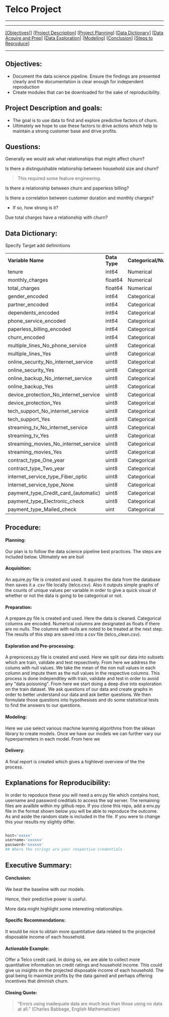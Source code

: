 # Telco Project
----

***
[[Objectives]](#objectives)]
[[Project Description](#project_description)]
[[Project Planning](#planning)]
[[Data Dictionary](#dictionary)]
[[Data Acquire and Prep](#wrangle)]
[[Data Exploration](#explore)]
[[Modeling](#model)]
[[Conclusion](#conclusion)]
[[Steps to Reproduce](#reproduce)]

---





## <a name="objectives"></a> Objectives:
- Document the data science pipeline. Ensure the findings are presented clearly and the documentation is clear enough for independent reproduction
- Create modules that can be downloaded for the sake of reproducibility.






## <a name="project_description"></a> Project Description and goals:

- The goal is to use data to find and explore predictive factors of churn.
- Ultimately we hope to use these factors to drive actions which help to maintain a strong customer base and drive  profits.


## Questions:

Generally we would ask what relationships that might affect churn?

Is there a distinguishable relationship between household size and churn?

>This required some feature engineering.

Is there a relationship between churn and paperless billing?

Is there a correlation between customer duration and monthly charges?

- If so, how strong is it?

Due total charges have a relationship with churn?












## <a name="dictionary"></a> Data Dictionary:
Specify Target add definintions



<table>
  <tr>
   <td><strong>Variable Name</strong>
   </td>
   <td><strong>Data Type</strong>
   </td>
   <td><strong>Categorical/Numerical</strong>
   </td>
  </tr>
  <tr>
   <td>tenure
   </td>
   <td>int64
   </td>
   <td>Numerical
   </td>
  </tr>
  <tr>
   <td>monthly_charges
   </td>
   <td>float64
   </td>
   <td>Numerical
   </td>
  </tr>
  <tr>
   <td>total_charges
   </td>
   <td>float64
   </td>
   <td>Numerical
   </td>
  </tr>
  <tr>
   <td>gender_encoded
   </td>
   <td>int64
   </td>
   <td>Categorical
   </td>
  </tr>
  <tr>
   <td>partner_encoded
   </td>
   <td>int64
   </td>
   <td>Categorical
   </td>
  </tr>
  <tr>
   <td>dependents_encoded
   </td>
   <td>int64
   </td>
   <td>Categorical
   </td>
  </tr>
  <tr>
   <td>phone_service_encoded
   </td>
   <td>int64
   </td>
   <td>Categorical
   </td>
  </tr>
  <tr>
   <td>paperless_billing_encoded
   </td>
   <td>int64
   </td>
   <td>Categorical
   </td>
  </tr>
  <tr>
   <td>churn_encoded
   </td>
   <td>int64
   </td>
   <td>Categorical
   </td>
  </tr>
  <tr>
   <td>multiple_lines_No_phone_service
   </td>
   <td>uint8
   </td>
   <td>Categorical
   </td>
  </tr>
  <tr>
   <td>multiple_lines_Yes
   </td>
   <td>uint8
   </td>
   <td>Categorical
   </td>
  </tr>
  <tr>
   <td>online_security_No_internet_service
   </td>
   <td>uint8
   </td>
   <td>Categorical
   </td>
  </tr>
  <tr>
   <td>online_security_Yes
   </td>
   <td>uint8
   </td>
   <td>Categorical
   </td>
  </tr>
  <tr>
   <td>online_backup_No_internet_service
   </td>
   <td>uint8
   </td>
   <td>Categorical
   </td>
  </tr>
  <tr>
   <td>online_backup_Yes
   </td>
   <td>uint8
   </td>
   <td>Categorical
   </td>
  </tr>
  <tr>
   <td>device_protection_No_internet_service
   </td>
   <td>uint8
   </td>
   <td>Categorical
   </td>
  </tr>
  <tr>
   <td>device_protection_Yes
   </td>
   <td>uint8
   </td>
   <td>Categorical
   </td>
  </tr>
  <tr>
   <td>tech_support_No_internet_service
   </td>
   <td>uint8
   </td>
   <td>Categorical
   </td>
  </tr>
  <tr>
   <td>tech_support_Yes
   </td>
   <td>uint8
   </td>
   <td>Categorical
   </td>
  </tr>
  <tr>
   <td>streaming_tv_No_internet_service
   </td>
   <td>uint8
   </td>
   <td>Categorical
   </td>
  </tr>
  <tr>
   <td>streaming_tv_Yes
   </td>
   <td>uint8
   </td>
   <td>Categorical
   </td>
  </tr>
  <tr>
   <td>streaming_movies_No_internet_service
   </td>
   <td>uint8
   </td>
   <td>Categorical
   </td>
  </tr>
  <tr>
   <td>streaming_movies_Yes
   </td>
   <td>uint8
   </td>
   <td>Categorical
   </td>
  </tr>
  <tr>
   <td>contract_type_One_year
   </td>
   <td>uint8
   </td>
   <td>Categorical
   </td>
  </tr>
  <tr>
   <td>contract_type_Two_year
   </td>
   <td>uint8
   </td>
   <td>Categorical
   </td>
  </tr>
  <tr>
   <td>internet_service_type_Fiber_optic
   </td>
   <td>uint8
   </td>
   <td>Categorical
   </td>
  </tr>
  <tr>
   <td>internet_service_type_None
   </td>
   <td>uint8
   </td>
   <td>Categorical
   </td>
  </tr>
  <tr>
   <td>payment_type_Credit_card_(automatic)
   </td>
   <td>uint8
   </td>
   <td>Categorical
   </td>
  </tr>
  <tr>
   <td>payment_type_Electronic_check
   </td>
   <td>uint8
   </td>
   <td>Categorical
   </td>
  </tr>
  <tr>
   <td>payment_type_Mailed_check
   </td>
   <td>uint
   </td>
   <td>Categorical
   </td>
  </tr>
</table>












## Procedure:




#### <a name="planning"></a>  Planning:
Our plan is to follow the data science pipeline best practices. The steps are included below. Ultimately we are buil

#### <a name="wrangle"></a>Acquisition:
An aquire.py file is created and used. It aquires the data from the database then saves it a .csv file locally (telco.csv). Also it outputs simple graphs of the counts of unique values per variable in order to give a quick visual of whether or not the data is going to be categorical or not.

#### <a name="wrangle"></a>Preparation:
A prepare.py file is created and used. Here the data is cleaned. Categorical columns are encoded. Numerical columns are designated as floats if there are no nulls. The columns with nulls are noted to be treated at the next step. The results of this step are saved into a csv file (telco_clean.csv). 

#### <a name="explore"></a>Exploration and Pre-processing:
A preprocess.py file is created and used. Here we split our data into subsets which are train, validate and test repsectively. From here we address the colums with null values. We take the mean of the non null values in each column and impute them as the null values in the respective columns. This process is done independtley with train, validate and test in order to avoid any "data poisoning".
From here we start doing a deep dive into exploration on the train dataset. We ask questions of our data and create graphs in order to better understand our data and ask better questions. We then formulate those questions into hypothesises and do some statisitical tests to find the answers to our questions. 

#### <a name="model"></a> Modeling:
Here we use select various machine learning algorithms from the sklean library to create models. Once we have our models we can further vary our hyperparmeters in each model. From here we 

#### Delivery:
A final report is created which gives a highlevel overview of the the process. 

## <a name="reproduce"></a> Explanations for Reproducibility:
 
In order to repoduce these you will need a env.py file which contains host, username and password creditials to access the sql server. The remaining files are availble within my github repo. If you clone this repo, add a env.py file in the format shown below you will be able to reproduce the outcome. As and aside the random state is included in the file. If you were to change this your results my slightly differ.

```python

host='xxxxx'
username='xxxxxx'
password='xxxxxx'
## Where the strings are your respective credentials

```

## Executive Summary:

#### <a name="conclusion"></a> Conclusion:
We beat the baseline with our models. 

Hence, their predictive power is useful.

More data might highlight some interesting relationships.

#### Specific Recommendations:
It would be nice to obtain more quantitative data related to the projected disposable income of each household. 

#### Actionable Example:
Offer a Telco credit card. In doing so, we are able to collect more quantitative information on credit ratings and household income. This could give us insights on the projected disposable income of each household. The goal being to maximize profits by the data gained and perhaps offering incentives that diminish churn.


#### Closing Quote:
>
>“Errors using inadequate data are much less than those using no data at all.”
(Charles Babbage, English Mathematician)



